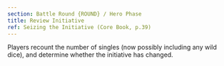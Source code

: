 ```yaml
---
section: Battle Round {ROUND} / Hero Phase
title: Review Initiative
ref: Seizing the Initiative (Core Book, p.39)
---
```


Players recount the number of singles (now possibly including any wild dice), and determine whether the initiative has changed.
